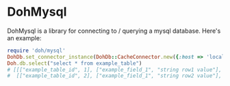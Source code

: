 DohMysql
========

DohMysql is a library for connecting to / querying a mysql database.  Here's an example:

``` ruby
require 'doh/mysql'
DohDb.set_connector_instance(DohDb::CacheConnector.new({:host => 'localhost', :username => 'username', :password => 'password', :database => 'testdb'}))
Doh.db.select("select * from example_table")
# [[["example_table_id", 1], ["example_field_1", "string row1 value"], ["date row1 value", #<DateTime object here>]], 
#  [["example_table_id", 2], ["example_field_1", "string row2 value"], ["date row2 value", #<DateTime object here>]]] 
```
